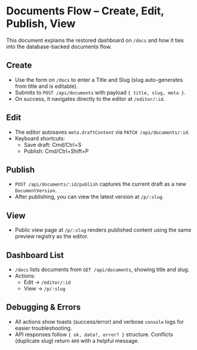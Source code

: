 # Documents Flow – Create, Edit, Publish, View

This document explains the restored dashboard on `/docs` and how it ties into the database-backed documents flow.

## Create

- Use the form on `/docs` to enter a Title and Slug (slug auto-generates from title and is editable).
- Submits to `POST /api/documents` with payload `{ title, slug, meta }`.
- On success, it navigates directly to the editor at `/editor/:id`.

## Edit

- The editor autosaves `meta.draftContent` via `PATCH /api/documents/:id`.
- Keyboard shortcuts:
  - Save draft: Cmd/Ctrl+S
  - Publish: Cmd/Ctrl+Shift+P

## Publish

- `POST /api/documents/:id/publish` captures the current draft as a new `DocumentVersion`.
- After publishing, you can view the latest version at `/p/:slug`.

## View

- Public view page at `/p/:slug` renders published content using the same preview registry as the editor.

## Dashboard List

- `/docs` lists documents from `GET /api/documents`, showing title and slug.
- Actions:
  - Edit → `/editor/:id`
  - View → `/p/:slug`

## Debugging & Errors

- All actions show toasts (success/error) and verbose `console` logs for easier troubleshooting.
- API responses follow `{ ok, data?, error? }` structure. Conflicts (duplicate slug) return `409` with a helpful message.


